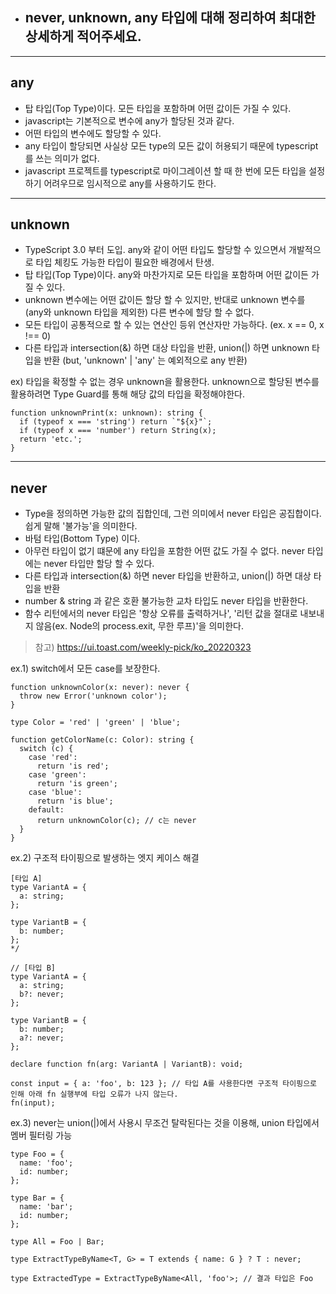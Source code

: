 - ## never, unknown, any 타입에 대해 정리하여 최대한 상세하게 적어주세요.

---
## any
- 탑 타입(Top Type)이다. 모든 타입을 포함하며 어떤 값이든 가질 수 있다.
- javascript는 기본적으로 변수에 any가 할당된 것과 같다.
- 어떤 타입의 변수에도 할당할 수 있다.
- any 타입이 할당되면 사실상 모든 type의 모든 값이 허용되기 때문에 typescript를 쓰는 의미가 없다.
- javascript 프로젝트를 typescript로 마이그레이션 할 때 한 번에 모든 타입을 설정하기 어려우므로 임시적으로 any를 사용하기도 한다.
---
## unknown

- TypeScript 3.0 부터 도입. any와 같이 어떤 타입도 할당할 수 있으면서 개발적으로 타입 체킹도 가능한 타입이 필요한 배경에서 탄생.
- 탑 타입(Top Type)이다. any와 마찬가지로 모든 타입을 포함하며 어떤 값이든 가질 수 있다.
- unknown 변수에는 어떤 값이든 할당 할 수 있지만, 반대로 unknown 변수를 (any와 unknown 타입을 제외한) 다른 변수에 할당 할 수 없다.
- 모든 타입이 공통적으로 할 수 있는 연산인 등위 연산자만 가능하다. (ex. x == 0, x !== 0)
- 다른 타입과 intersection(&) 하면 대상 타입을 반환, union(|) 하면 unknown 타입을 반환 (but, 'unknown' | 'any' 는 예외적으로 any 반환)

ex) 타입을 확정할 수 없는 경우 unknown을 활용한다. unknown으로 할당된 변수를 활용하려면 Type Guard를 통해 해당 값의 타입을 확정해야한다.
```
function unknownPrint(x: unknown): string {
  if (typeof x === 'string') return `"${x}"`;
  if (typeof x === 'number') return String(x);
  return 'etc.';
}
```
---
## never
- Type을 정의하면 가능한 값의 집합인데, 그런 의미에서 never 타입은 공집합이다. 쉽게 말해 '불가능'을 의미한다. 
- 바텀 타입(Bottom Type) 이다.
- 아무런 타입이 없기 떄문에 any 타입을 포함한 어떤 값도 가질 수 없다. never 타입에는 never 타입만 할당 할 수 있다.
- 다른 타입과 intersection(&) 하면 never 타입을 반환하고, union(|) 하면 대상 타입을 반환
- number & string 과 같은 호환 불가능한 교차 타입도 never 타입을 반환한다.
- 함수 리턴에서의 never 타입은 '항상 오류를 출력하거나', '리턴 값을 절대로 내보내지 않음(ex. Node의 process.exit, 무한 루프)'을 의미한다.

> 참고) https://ui.toast.com/weekly-pick/ko_20220323

ex.1) switch에서 모든 case를 보장한다.
```
function unknownColor(x: never): never {
  throw new Error('unknown color');
}

type Color = 'red' | 'green' | 'blue';

function getColorName(c: Color): string {
  switch (c) {
    case 'red':
      return 'is red';
    case 'green':
      return 'is green';
    case 'blue':
      return 'is blue';
    default:
      return unknownColor(c); // c는 never
  }
}
```
ex.2) 구조적 타이핑으로 발생하는 엣지 케이스 해결

```
[타입 A]
type VariantA = {
  a: string;
};

type VariantB = {
  b: number;
};
*/

// [타입 B]
type VariantA = {
  a: string;
  b?: never;
};

type VariantB = {
  b: number;
  a?: never;
};

declare function fn(arg: VariantA | VariantB): void;

const input = { a: 'foo', b: 123 }; // 타입 A를 사용한다면 구조적 타이핑으로 인해 아래 fn 실행부에 타입 오류가 나지 않는다.
fn(input);
```

ex.3) never는 union(|)에서 사용시 무조건 탈락된다는 것을 이용해, union 타입에서 멤버 필터링 가능

```
type Foo = {
  name: 'foo';
  id: number;
};

type Bar = {
  name: 'bar';
  id: number;
};

type All = Foo | Bar;

type ExtractTypeByName<T, G> = T extends { name: G } ? T : never;

type ExtractedType = ExtractTypeByName<All, 'foo'>; // 결과 타입은 Foo
```